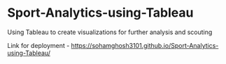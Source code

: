 # Sport-Analytics-using-Tableau
Using Tableau to create visualizations for further analysis and scouting

Link for deployment - https://sohamghosh3101.github.io/Sport-Analytics-using-Tableau/
